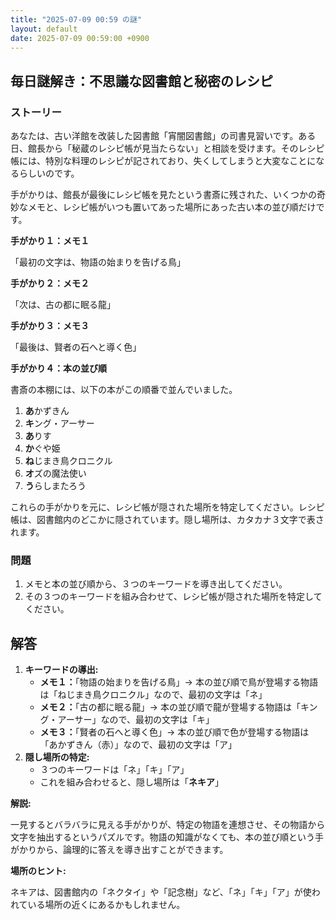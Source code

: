 ```yaml
---
title: "2025-07-09 00:59 の謎"
layout: default
date: 2025-07-09 00:59:00 +0900
---
```

## 毎日謎解き：不思議な図書館と秘密のレシピ

### ストーリー

あなたは、古い洋館を改装した図書館「宵闇図書館」の司書見習いです。ある日、館長から「秘蔵のレシピ帳が見当たらない」と相談を受けます。そのレシピ帳には、特別な料理のレシピが記されており、失くしてしまうと大変なことになるらしいのです。

手がかりは、館長が最後にレシピ帳を見たという書斎に残された、いくつかの奇妙なメモと、レシピ帳がいつも置いてあった場所にあった古い本の並び順だけです。

**手がかり１：メモ１**

「最初の文字は、物語の始まりを告げる鳥」

**手がかり２：メモ２**

「次は、古の都に眠る龍」

**手がかり３：メモ３**

「最後は、賢者の石へと導く色」

**手がかり４：本の並び順**

書斎の本棚には、以下の本がこの順番で並んでいました。

1.  **あ**かずきん
2.  **キ**ング・アーサー
3.  **あ**りす
4.  **か**ぐや姫
5.  **ね**じまき鳥クロニクル
6.  **オ**ズの魔法使い
7.  **う**らしまたろう

これらの手がかりを元に、レシピ帳が隠された場所を特定してください。レシピ帳は、図書館内のどこかに隠されています。隠し場所は、カタカナ３文字で表されます。

### 問題

1.  メモと本の並び順から、３つのキーワードを導き出してください。
2.  その３つのキーワードを組み合わせて、レシピ帳が隠された場所を特定してください。

## 解答

1.  **キーワードの導出:**
    *   **メモ１：**「物語の始まりを告げる鳥」→ 本の並び順で鳥が登場する物語は「ねじまき鳥クロニクル」なので、最初の文字は「ネ」
    *   **メモ２：**「古の都に眠る龍」→ 本の並び順で龍が登場する物語は「キング・アーサー」なので、最初の文字は「キ」
    *   **メモ３：**「賢者の石へと導く色」→ 本の並び順で色が登場する物語は「あかずきん（赤）」なので、最初の文字は「ア」
2.  **隠し場所の特定:**
    *   ３つのキーワードは「ネ」「キ」「ア」
    *   これを組み合わせると、隠し場所は「**ネキア**」

**解説:**

一見するとバラバラに見える手がかりが、特定の物語を連想させ、その物語から文字を抽出するというパズルです。物語の知識がなくても、本の並び順という手がかりから、論理的に答えを導き出すことができます。

**場所のヒント:**

ネキアは、図書館内の「ネクタイ」や「記念樹」など、「ネ」「キ」「ア」が使われている場所の近くにあるかもしれません。
